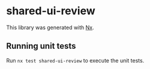 # shared-ui-review

This library was generated with [Nx](https://nx.dev).

## Running unit tests

Run `nx test shared-ui-review` to execute the unit tests.
